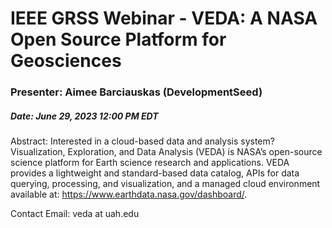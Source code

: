 # IEEE GRSS Webinar - VEDA: A NASA Open Source Platform for Geosciences
### Presenter: Aimee Barciauskas (DevelopmentSeed)
##### Date: June 29, 2023 12:00 PM EDT

Abstract: Interested in a cloud-based data and analysis system? Visualization, Exploration, and Data Analysis (VEDA) is NASA’s open-source science platform for Earth science research and applications. VEDA provides a lightweight and standard-based data catalog, APIs for data querying, processing, and visualization, and a managed cloud environment available at:  https://www.earthdata.nasa.gov/dashboard/.

Contact Email: veda at uah.edu
